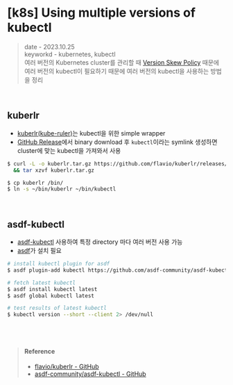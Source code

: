 # [k8s] Using multiple versions of kubectl
> date - 2023.10.25  
> keyworkd - kubernetes, kubectl  
> 여러 버전의 Kubernetes cluster를 관리할 때 [Version Skew Policy](https://kubernetes.io/releases/version-skew-policy) 때문에 여러 버전의 kubectl이 필요하기 때문에 여러 버전의 kubectl을 사용하는 방법을 정리  

<br>

## kuberlr
* [kuberlr(kube-ruler)](https://github.com/flavio/kuberlr)는 kubectl을 위한 simple wrapper
* [GitHub Release](https://github.com/flavio/kuberlr/releases)에서 binary download 후 `kubectl`이라는 symlink 생성하면 cluster에 맞는 kubectl을 가져와서 사용
```sh
$ curl -L -o kuberlr.tar.gz https://github.com/flavio/kuberlr/releases/download/v0.4.4/kuberlr_0.4.4_darwin_all.tar.gz \
  && tar xzvf kuberlr.tar.gz 

$ cp kuberlr /bin/
$ ln -s ~/bin/kuberlr ~/bin/kubectl
```


<br>

## asdf-kubectl
* [asdf-kubectl](https://github.com/asdf-community/asdf-kubectl) 사용하여 특정 directory 마다 여러 버전 사용 가능
* [asdf](../build/asdf.md)가 설치 필요
```sh
# install kubectl plugin for asdf
$ asdf plugin-add kubectl https://github.com/asdf-community/asdf-kubectl.git

# fetch latest kubectl 
$ asdf install kubectl latest
$ asdf global kubectl latest

# test results of latest kubectl 
$ kubectl version --short --client 2> /dev/null
```

<br><br>

> #### Reference
> * [flavio/kuberlr - GitHub](https://github.com/flavio/kuberlr)
> * [asdf-community/asdf-kubectl - GitHub](https://github.com/asdf-community/asdf-kubectl)
